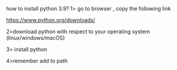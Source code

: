 how to install python 3.9?
1> go to browser , copy the following link

https://www.python.org/downloads/

2>download python with respect to your operating system (linux/windows/macOS)

3> install python 

4>remember add to path





